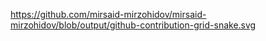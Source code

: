 https://github.com/mirsaid-mirzohidov/mirsaid-mirzohidov/blob/output/github-contribution-grid-snake.svg
